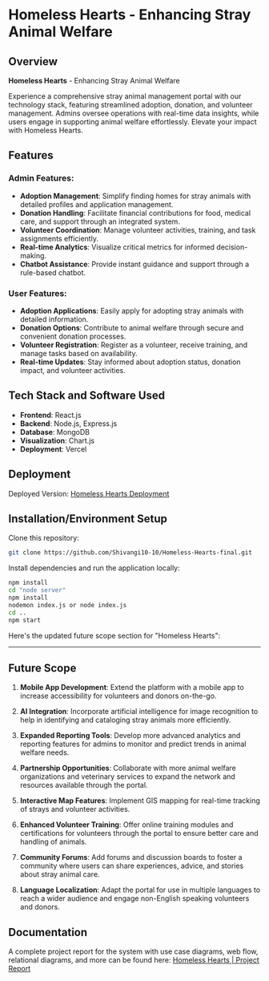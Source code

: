 # Homeless Hearts - Enhancing Stray Animal Welfare

## Overview

**Homeless Hearts** - Enhancing Stray Animal Welfare

Experience a comprehensive stray animal management portal with our technology stack, featuring streamlined adoption, donation, and volunteer management. Admins oversee operations with real-time data insights, while users engage in supporting animal welfare effortlessly. Elevate your impact with Homeless Hearts.

## Features

### Admin Features:

- **Adoption Management**: Simplify finding homes for stray animals with detailed profiles and application management.
- **Donation Handling**: Facilitate financial contributions for food, medical care, and support through an integrated system.
- **Volunteer Coordination**: Manage volunteer activities, training, and task assignments efficiently.
- **Real-time Analytics**: Visualize critical metrics for informed decision-making.
- **Chatbot Assistance**: Provide instant guidance and support through a rule-based chatbot.

### User Features:

- **Adoption Applications**: Easily apply for adopting stray animals with detailed information.
- **Donation Options**: Contribute to animal welfare through secure and convenient donation processes.
- **Volunteer Registration**: Register as a volunteer, receive training, and manage tasks based on availability.
- **Real-time Updates**: Stay informed about adoption status, donation impact, and volunteer activities.

## Tech Stack and Software Used

- **Frontend**: React.js
- **Backend**: Node.js, Express.js
- **Database**: MongoDB
- **Visualization**: Chart.js
- **Deployment**: Vercel

## Deployment

Deployed Version: [Homeless Hearts Deployment](https://homeless-hearts-final.vercel.app/)

## Installation/Environment Setup

Clone this repository:

```bash
git clone https://github.com/Shivangi10-10/Homeless-Hearts-final.git
```

Install dependencies and run the application locally:

```bash
npm install
cd "node server"
npm install
nodemon index.js or node index.js 
cd ..
npm start
```

Here's the updated future scope section for "Homeless Hearts":

---

## Future Scope

1. **Mobile App Development**: Extend the platform with a mobile app to increase accessibility for volunteers and donors on-the-go.
   
2. **AI Integration**: Incorporate artificial intelligence for image recognition to help in identifying and cataloging stray animals more efficiently.
   
3. **Expanded Reporting Tools**: Develop more advanced analytics and reporting features for admins to monitor and predict trends in animal welfare needs.
   
4. **Partnership Opportunities**: Collaborate with more animal welfare organizations and veterinary services to expand the network and resources available through the portal.
   
5. **Interactive Map Features**: Implement GIS mapping for real-time tracking of strays and volunteer activities.
   
6. **Enhanced Volunteer Training**: Offer online training modules and certifications for volunteers through the portal to ensure better care and handling of animals.
   
7. **Community Forums**: Add forums and discussion boards to foster a community where users can share experiences, advice, and stories about stray animal care.
   
8. **Language Localization**: Adapt the portal for use in multiple languages to reach a wider audience and engage non-English speaking volunteers and donors.

## Documentation

A complete project report for the system with use case diagrams, web flow, relational diagrams, and more can be found here: [Homeless Hearts | Project Report](https://github.com/Shivangi10-10/Homeless-Hearts-final/blob/main/Homeless%20Hearts.pdf)

